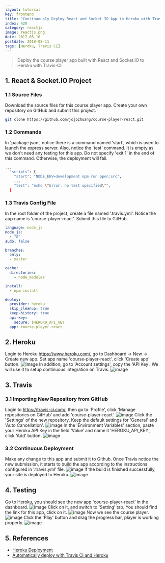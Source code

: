 ```yaml
---
layout: tutorial
key: frontend
title: "Continuously Deploy React and Socket.IO App to Heroku with Travis-CI"
index: 420
category: reactjs
image: reactjs.png
date: 2017-06-10
postdate: 2018-08-11
tags: [Heroku, Travis CI]
---
```


> Deploy the course player app built with React and Socket.IO to Heroku with Travis-CI.

## 1. React & Socket.IO Project
### 1.1 Source Files
Download the source files for this course player app. Create your own repository on GitHub and submit this project.
```sh
git clone https://github.com/jojozhuang/course-player-react.git
```
### 1.2 Commands
In 'package.json', notice there is a command named 'start', which is used to launch the express server. Also, notice the 'test' command. It is empty as we don't need any testing for this app. Do not specify 'exit 1' in the end of this command. Otherwise, the deployment will fail.
```sh
...
  "scripts": {
    "start": "NODE_ENV=development npm run open:src",
    ...
    "test": "echo \"Error: no test specified\"",
  }
```
### 1.3 Travis Config File
In the root folder of the project, create a file named '.travis.yml'. Notice the app name is 'course-player-react'. Submit this file to GitHub.
```yml
language: node_js
node_js:
  - "8"
sudo: false

branches:
  only:
  - master

cache:
  directories:
    - node_modules

install:
  - npm install

deploy:
  provider: heroku
  skip_cleanup: true
  keep-history: true
  api-key:
    secure: $HEROKU_API_KEY
  app: course-player-react
```

## 2. Heroku
Login to Heroku https://www.heroku.com/, go to Dashboard -> New -> Create new app. Set app name 'course-player-react', click 'Create app' button.
![image](/public/images/frontend/420/heroku_createapp.png)
In addition, go to 'Account settings', copy the 'API Key'. We will use it to setup continuous integration on Travis.
![image](/public/images/frontend/420/heroku_apikey.png)  

## 3. Travis
### 3.1 Importing New Repository from GitHub
Login to https://travis-ci.com/, then go to 'Profile', click 'Manage repositories on GitHub' and add 'course-player-react'.
![image](/public/images/frontend/420/travis_add_repository.png)
Click the 'Settings' of the new repository. Keep the default settings for 'General' and 'Auto Cancellation'.
![image](/public/images/frontend/420/travis_settings.png)
In the 'Environment Variables' section, paste your Heroku API Key in the field ‘Value’ and name it 'HEROKU_API_KEY', click 'Add' button.
![image](/public/images/frontend/420/travis_environment_variable.png)
### 3.2 Continuous Deployment
Make any change to this app and submit it to Github. Once Travis notice the new submission, it starts to build the app according to the instructions configured in '.travis.yml' file.
![image](/public/images/frontend/420/travis_build.png)
If the build is finished successfully, your site is deployed to Heroku.
![image](/public/images/frontend/420/travis_deploy.png)  

## 4. Testing
Go to Heroku, you should see the new app 'course-player-react' in the dashboard.
![image](/public/images/frontend/420/heroku_newapp.png)
Click on it, and switch to 'Setting' tab. You should find the link for this app, click on it.
![image](/public/images/frontend/420/heroku_link.png)
Now we see the course player.
![image](/public/images/frontend/420/test_home.png)
Click the 'Play' button and drag the progress bar, player is working properly.
![image](/public/images/frontend/420/test_playing.png)

## 5. References
* [Heroku Deployment](https://docs.travis-ci.com/user/deployment/heroku/)
* [Automatically deploy with Travis CI and Heroku](https://medium.com/@felipeluizsoares/automatically-deploy-with-travis-ci-and-heroku-ddba1361647f)
